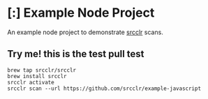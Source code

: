 # [:] Example Node Project

An example node project to demonstrate [srcclr](https://www.srcclr.com) scans.

## Try me! this is the test pull test

```
brew tap srcclr/srcclr
brew install srcclr
srcclr activate
srcclr scan --url https://github.com/srcclr/example-javascript
```
